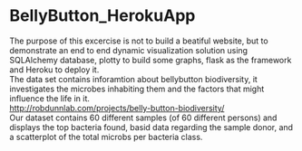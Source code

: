 # BellyButton_HerokuApp
The purpose of this excercise is not to build a beatiful website, but to demonstrate an end to end dynamic visualization solution using SQLAlchemy database, plotty to build some graphs,
flask as the framework and Heroku to deploy it. <br>
The data set contains inforamtion about bellybutton biodiversity, it investigates the microbes inhabiting  them and the factors that might influence the life in it.
<br>
http://robdunnlab.com/projects/belly-button-biodiversity/
<br>
Our dataset contains 60 different samples (of 60 different persons) and displays the top bacteria found, basid data regarding the sample donor, and a scatterplot of the total microbs per bacteria class.

